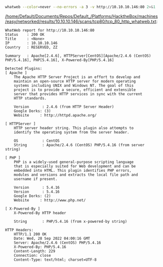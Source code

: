 ```bash
whatweb --color=never --no-errors -a 3 -v http://10.10.10.146:80 2>&1
```

[/home/Default/Documents/Repos/Default_/Platforms/HacktheBox/machines/easy/networked/results/10.10.10.146/scans/tcp80/tcp_80_http_whatweb.txt](file:///home/Default/Documents/Repos/Default_/Platforms/HacktheBox/machines/easy/networked/results/10.10.10.146/scans/tcp80/tcp_80_http_whatweb.txt):

```
WhatWeb report for http://10.10.10.146:80
Status    : 200 OK
Title     : <None>
IP        : 10.10.10.146
Country   : RESERVED, ZZ

Summary   : Apache[2.4.6], HTTPServer[CentOS][Apache/2.4.6 (CentOS) PHP/5.4.16], PHP[5.4.16], X-Powered-By[PHP/5.4.16]

Detected Plugins:
[ Apache ]
	The Apache HTTP Server Project is an effort to develop and
	maintain an open-source HTTP server for modern operating
	systems including UNIX and Windows NT. The goal of this
	project is to provide a secure, efficient and extensible
	server that provides HTTP services in sync with the current
	HTTP standards.

	Version      : 2.4.6 (from HTTP Server Header)
	Google Dorks: (3)
	Website     : http://httpd.apache.org/

[ HTTPServer ]
	HTTP server header string. This plugin also attempts to
	identify the operating system from the server header.

	OS           : CentOS
	String       : Apache/2.4.6 (CentOS) PHP/5.4.16 (from server string)

[ PHP ]
	PHP is a widely-used general-purpose scripting language
	that is especially suited for Web development and can be
	embedded into HTML. This plugin identifies PHP errors,
	modules and versions and extracts the local file path and
	username if present.

	Version      : 5.4.16
	Version      : 5.4.16
	Google Dorks: (2)
	Website     : http://www.php.net/

[ X-Powered-By ]
	X-Powered-By HTTP header

	String       : PHP/5.4.16 (from x-powered-by string)

HTTP Headers:
	HTTP/1.1 200 OK
	Date: Wed, 28 Sep 2022 04:00:16 GMT
	Server: Apache/2.4.6 (CentOS) PHP/5.4.16
	X-Powered-By: PHP/5.4.16
	Content-Length: 229
	Connection: close
	Content-Type: text/html; charset=UTF-8



```
